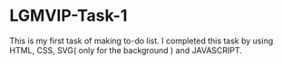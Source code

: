 # LGMVIP-Task-1
This is my first task of making to-do list. I completed this task by using HTML, CSS, SVG( only for the background ) and JAVASCRIPT.
